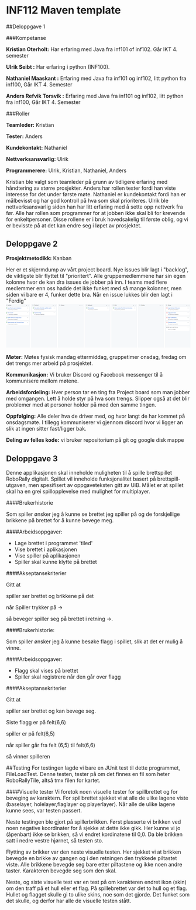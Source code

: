 # INF112 Maven template 
##Deloppgave 1

###Kompetanse

**Kristian Oterholt:** 
Har erfaring med Java fra inf101 of inf102. Går IKT 4. semester

**Ulrik Seibt :**
Har erfaring i python (INF100).

**Nathaniel Maaskant :**
Erfaring med Java fra inf101 og inf102, litt python fra inf100, Går IKT 4. Semester

**Anders Refvik Torsvik :**
Erfaring med Java fra inf101 og inf102, litt python fra inf100, Går IKT 4. Semester

###Roller

**Teamleder:** Kristian

**Tester:** Anders

**Kundekontakt:** Nathaniel

**Nettverksansvarlig:** Ulrik

**Programmerere:** Ulrik, Kristian, Nathaniel, Anders

Kristian ble valgt som teamleder på grunn av tidligere erfaring med håndtering av større prosjekter. Anders har rollen tester fordi han viste interesse for det under første møte. Nathaniel er kundekontakt fordi han er målbevisst og har god kontroll på hva som skal prioriteres. Ulrik ble nettverksansvarlig siden han har litt erfaring med å sette opp nettverk fra før. Alle har rollen som programmer for at jobben ikke skal bli for krevende for enkeltpersoner. Disse rollene er i bruk hovedsakelig til første oblig, og vi er bevisste på at det kan endre seg i løpet av prosjektet.

## Deloppgave 2

**Prosjektmetodikk:** Kanban

Her er et skjermdump av vårt project board. Nye issues blir lagt i "backlog", de viktigste blir flyttet til "prioritert".
Alle gruppemedlemmene har sin egen kolonne hvor de kan dra issues de jobber på inn. I teams med flere medlemmer enn oss hadde det ikke funket med så mange kolonner,
men siden vi bare er 4, funker dette bra. Når en issue lukkes blir den lagt i "Ferdig"
![img.png](projectboardexm.png)

**Møter:** Møtes fysisk mandag ettermiddag, gruppetimer onsdag,  fredag om det trengs mer arbeid på prosjektet.

**Kommunikasjon:** Vi bruker Discord og Facebook messenger til å kommunisere mellom møtene.

**Arbeidsfordeling:** Hver person tar en ting fra Project board som man jobber med omgangen. Lett å holde styr på hva som trengs. Slipper også at det blir problemer med at personer holder på med den samme tingen.

**Oppfølging:** Alle deler hva de driver med, og hvor langt de har kommet på onsdagsmøte. I tillegg kommuniserer vi gjennom discord hvor vi ligger an slik at ingen sitter fast/ligger bak.

**Deling av felles kode:** vi bruker repositorium på git og google disk mappe

## Deloppgave 3

Denne applikasjonen skal inneholde muligheten til å spille brettspillet RoboRally digitalt. Spillet vil inneholde funksjonalitet basert på brettspill-utgaven, men spesifisert av oppgaveteksten gitt av UiB. Målet er at spillet skal ha en grei spillopplevelse med mulighet for multiplayer.

####Brukerhistorie


Som spiller ønsker jeg å kunne se brettet jeg spiller på og de forskjellige brikkene på brettet for å kunne bevege meg.

####Arbeidsoppgaver:

* Lage brettet i programmet 'tiled'
* Vise brettet i aplikasjonen
* Vise spiller på aplikasjonen
* Spiller skal kunne klytte på brettet

####Akseptansekriterier

Gitt at

spiller ser brettet og brikkene på det


når Spiller trykker på ->

så beveger spiller seg på brettet i retning ->.

####Brukerhistorie:


Som spiller ønsker jeg å kunne besøke flagg i spillet, slik at det er mulig å vinne.

####Arbeidsoppgaver:

* Flagg skal vises på brettet
* Spiller skal registrere når den går over flagg

####Akseptansekriterier



Gitt at

spiller ser brettet og kan bevege seg.

Siste flagg er på felt(6,6)

spiller er på felt(6,5)

når spiller går fra felt (6,5) til felt(6,6)

så vinner spilleren

##Testing
For testingen lagde vi bare en JUnit test til dette programmet, FileLoadTest.
Denne testen, tester på om det finnes en fil som heter RoboRallyTile, altså tmx filen for kartet.

####Visuelle tester
Vi foretok noen visuelle tester for spillbrettet og for beveging av karaktern.
For spillbrettet sjekket vi at alle de ulike lagene viste (baselayer, holelayer,flaglayer og playerlayer).
Når alle de ulike lagene kunne sees, var testen passert.

Neste testingen ble gjort på spillerbrikken. Først plasserte vi brikken ved noen negative koordinater for å sjekke at dette ikke gikk.
Her kunne vi jo (åpenbart) ikke se brikken, så vi endret kordinatene til 0,0.
Da ble brikken satt i nedre vestre hjørnet, så testen sto.

Flytting av brikker var den neste visuelle testen. Her sjekket vi at brikken bevegde en brikke av gangen og i den retningen den trykkede piltastet viste.
Alle brikkene bevegde seg bare etter piltastene og ikke noen andre taster. Karakteren bevegde seg som den skal.

Neste, og siste visuelle test var en test på om karakteren endret ikon (skin) om den traff på et hull eller et flag.
På spillebrettet var det to hull og et flag. Hullet og flagget skulle gi to ulike skins, noe som det gjorde.
Det funket som det skulle, og derfor har alle de visuelle testen stått. 
